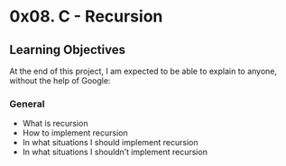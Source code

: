 # 0x08. C - Recursion
## Learning Objectives
At the end of this project, I am expected to be able to explain to anyone, without the help of Google:
### General
* What is recursion
* How to implement recursion
* In what situations I should implement recursion
* In what situations I shouldn’t implement recursion
